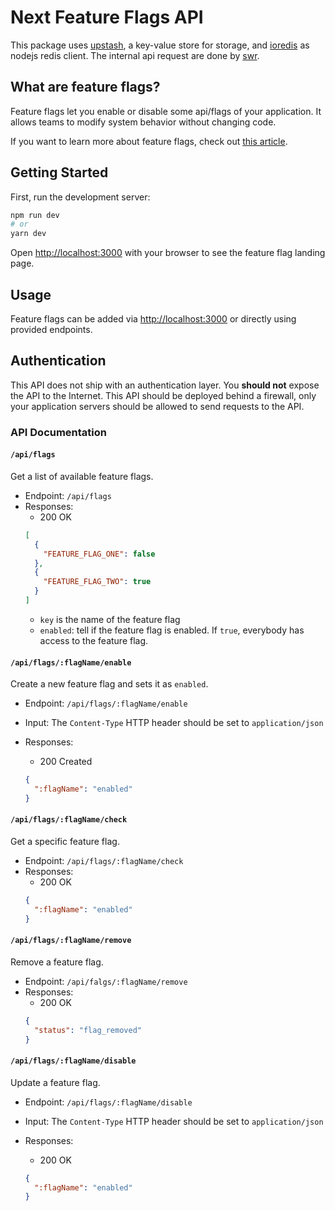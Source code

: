 # Next Feature Flags API

This package uses [upstash](https://upstash.com/), a key-value store for storage, and [ioredis](https://github.com/luin/ioredis) as nodejs redis client. The internal api request are done by [swr](https://swr.vercel.app/).

## What are feature flags?

Feature flags let you enable or disable some api/flags of your application. It allows teams to modify system behavior without changing code.

If you want to learn more about feature flags, check out [this article](http://martinfowler.com/articles/feature-toggles.html).

## Getting Started

First, run the development server:

```bash
npm run dev
# or
yarn dev
```

Open [http://localhost:3000](http://localhost:3000) with your browser to see the feature flag landing page.

## Usage

Feature flags can be added via [http://localhost:3000](http://localhost:3000) or directly using provided endpoints.

## Authentication

This API does not ship with an authentication layer. You **should not** expose the API to the Internet. This API should be deployed behind a firewall, only your application servers should be allowed to send requests to the API.

### API Documentation

#### `/api/flags`

Get a list of available feature flags.

- Endpoint: `/api/flags`
- Responses:
  - 200 OK
  ```json
  [
    {
      "FEATURE_FLAG_ONE": false
    },
    {
      "FEATURE_FLAG_TWO": true
    }
  ]
  ```
  - `key` is the name of the feature flag
  - `enabled`: tell if the feature flag is enabled. If `true`, everybody has access to the feature flag.

#### `/api/flags/:flagName/enable`

Create a new feature flag and sets it as `enabled`.

- Endpoint: `/api/flags/:flagName/enable`
- Input:
  The `Content-Type` HTTP header should be set to `application/json`

- Responses:
  - 200 Created
  ```json
  {
    ":flagName": "enabled"
  }
  ```

#### `/api/flags/:flagName/check`

Get a specific feature flag.

- Endpoint: `/api/flags/:flagName/check`
- Responses:
  - 200 OK
  ```json
  {
    ":flagName": "enabled"
  }
  ```

#### `/api/flags/:flagName/remove`

Remove a feature flag.

- Endpoint: `/api/falgs/:flagName/remove`
- Responses:
  - 200 OK
  ```json
  {
    "status": "flag_removed"
  }
  ```

#### `/api/flags/:flagName/disable`

Update a feature flag.

- Endpoint: `/api/flags/:flagName/disable`
- Input:
  The `Content-Type` HTTP header should be set to `application/json`

- Responses:
  - 200 OK
  ```json
  {
    ":flagName": "enabled"
  }
  ```
